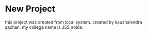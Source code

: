# New Project

this project was created from local system.
created by kaushalendra sachan.
my college name is JSS noida.